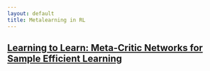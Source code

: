 ```yaml
---
layout: default
title: Metalearning in RL
---
```


## [Learning to Learn: Meta-Critic Networks for Sample Efficient Learning](https://arxiv.org/pdf/1706.09529.pdf)
